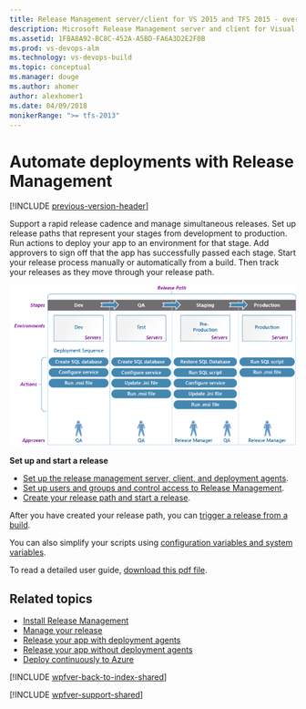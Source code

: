 ```yaml
---
title: Release Management server/client for VS 2015 and TFS 2015 - overview
description: Microsoft Release Management server and client for Visual Studio 2015 and TFS 2015
ms.assetid: 1FBA8A92-BC8C-452A-A5BD-FA6A3D2E2F0B
ms.prod: vs-devops-alm
ms.technology: vs-devops-build
ms.topic: conceptual
ms.manager: douge
ms.author: ahomer
author: alexhomer1
ms.date: 04/09/2018
monikerRange: ">= tfs-2013"
---
```


# Automate deployments with Release Management

[!INCLUDE [previous-version-header](../_shared/previous-version-header.md)]

Support a rapid release cadence and manage simultaneous releases. Set up 
release paths that represent your stages from development to production. 
Run actions to deploy your app to an environment for that stage. Add 
approvers to sign off that the app has successfully passed each stage.
Start your release process manually or automatically from a build. Then track your 
releases as they move through your release path.

![Overview of Release Management](_img/overview-01.png)

**Set up and start a release** 

* [Set up the release management server, client, and deployment agents](install-release-management.md).
* [Set up users and groups and control access to Release Management](add-users-and-groups.md).
* [Create your release path and start a release](manage-your-release.md).

After you have created your release path, you can 
[trigger a release from a build](trigger-a-release.md).

You can also simplify your scripts using 
[configuration variables and system variables](config-and-system-variables.md).

To read a detailed user guide, 
[download this pdf file](http://go.microsoft.com/fwlink/?LinkId=398104).


## Related topics

* [Install Release Management](install-release-management.md)
* [Manage your release](manage-your-release.md)
* [Release your app with deployment agents](release-with-agents.md)
* [Release your app without deployment agents](release-without-agents.md)
* [Deploy continuously to Azure](deploy-continuously-to-azure.md)

[!INCLUDE [wpfver-back-to-index-shared](../_shared/wpfver-back-to-index-shared.md)]
 
[!INCLUDE [wpfver-support-shared](../_shared/wpfver-support-shared.md)]
